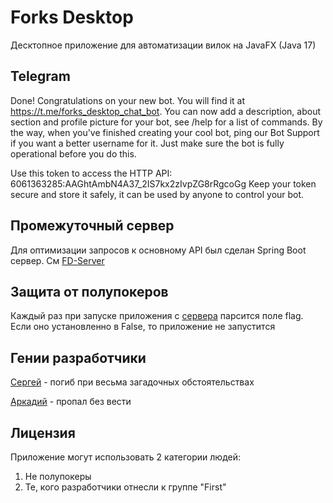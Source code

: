 # Forks Desktop

Десктопное приложение для автоматизации вилок на JavaFX (Java 17)

## Telegram

Done! Congratulations on your new bot. You will find it at https://t.me/forks_desktop_chat_bot. You
can now add a description, about section and profile picture for your bot, see /help for a list of
commands. By the way, when you've finished creating your cool bot, ping our Bot Support if you want
a better username for it. Just make sure the bot is fully operational before you do this.

Use this token to access the HTTP API:
6061363285:AAGhtAmbN4A37_2IS7kx2zIvpZG8rRgcoGg
Keep your token secure and store it safely, it can be used by anyone to control your bot.

## Промежуточный сервер

Для оптимизации запросов к основному API был сделан Spring Boot сервер.
См [FD-Server](https://github.com/melniknow/FD-Server)

## Защита от полупокеров

Каждый раз при запуске приложения с [сервера](http://nepolypoker.ru/flag.json) парсится поле flag.
Если оно установленно в False, то приложение не запустится

## Гении разработчики

[Сергей](https://vk.com/melniknow) - погиб при весьма загадочных обстоятельствах

[Аркадий](https://vk.com/id236629299) - пропал без вести

## Лицензия

Приложение могут использовать 2 категории людей:

1) Не полупокеры
2) Те, кого разработчики отнесли к группе "First"